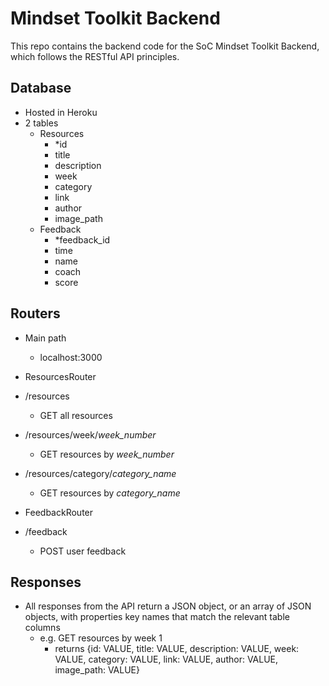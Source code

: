 # Mindset Toolkit Backend

This repo contains the backend code for the SoC Mindset Toolkit Backend, which follows the RESTful API principles.

## Database

- Hosted in Heroku
- 2 tables
    - Resources
        - *id
        - title
        - description
        - week
        - category
        - link
        - author
        - image_path
    - Feedback
        - *feedback_id
        - time
        - name
        - coach
        - score

## Routers

- Main path
    - localhost:3000

- ResourcesRouter
- /resources
    - GET all resources
- /resources/week/*week_number*
    - GET resources by *week_number*
- /resources/category/*category_name*
    - GET resources by *category_name*

- FeedbackRouter
- /feedback
    - POST user feedback

## Responses

- All responses from the API return a JSON object, or an array of JSON objects, with properties key names that match the relevant table columns
    - e.g. GET resources by week 1
        - returns {id: VALUE, title: VALUE, description: VALUE, week: VALUE, category: VALUE, link: VALUE, author: VALUE, image_path: VALUE}

        
